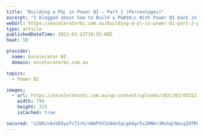 ```yaml
---
title: "Building a P&L in Power BI – Part 2 (Percentages)"
excerpt: "I blogged about how to Build a P&#38;L With Power BI back in April 2020, and the response from my readers was great. Several people asked how to add percentages such as % of net sales revenue, % gross profit, etc. into the P&#38;L. I decided therefore to do a [...]Read More »"
webUrl: https://exceleratorbi.com.au/building-a-pl-in-power-bi-part-2-percentages/
type: article
publishedDateTime: 2021-03-22T19:55:00Z
heat: 50

provider:
  name: Excelerator BI
  domain: exceleratorbi.com.au

topics:
  - Power BI

images:
  - url: https://exceleratorbi.com.au/wp-content/uploads/2021/03/032121_2354_BuildingaPL2.png
    width: 794
    height: 315
    isCached: true

secured: "x2Q0inAzkEGyeTvTzrm/xWmPXV3sN4eIpLgA4gr5s2HN6+3RohgCNaiqZdfROjAdahjsneUAvNMV2CdxnZWgZAOl4mOaJRNupxjKEISj3Oefio7ltjtMXlzfZAEKh4K8flRbW25n9mYlACmeyR34GdLnWPc8HvFzXdpbzbRKOEdSW+P9d1in18XaMFb3xDDJ1MYBZojFfu5IVDLvRYSfzbfPfk1NXJre9V5pbk2/ygwf1zJSZ1Vf6hQC4dkiNerOtcr0NhpiUtUg7b/gga68AYy57iDdr85RsIaNMgIQ70HPhDS5qNa5hZ1l1rBsnTtWNrZbpyiuCP+TwU/FZxlSG1Bih3sgiln0dgktCz8NIZk=;XExMXxnETYsxMI2167bTqg=="
---
```


